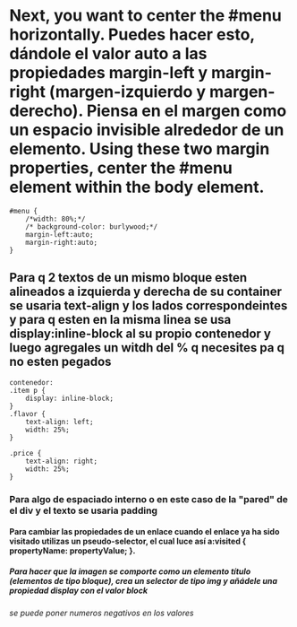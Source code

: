 # Next, you want to center the #menu horizontally. Puedes hacer esto, dándole el valor auto a las propiedades margin-left y margin-right (margen-izquierdo y margen-derecho). Piensa en el margen como un espacio invisible alrededor de un elemento. Using these two margin properties, center the #menu element within the body element.
    #menu {
        /*width: 80%;*/
        /* background-color: burlywood;*/
        margin-left:auto;
        margin-right:auto;
    }
## Para q 2 textos de un mismo bloque esten alineados a izquierda y derecha de su container se usaria text-align y los lados correspondeintes y para q esten en la misma linea se usa display:inline-block al su propio contenedor y luego agregales un witdh del % q necesites pa q no esten pegados
    contenedor:
    .item p {
        display: inline-block;
    }
    .flavor {
        text-align: left;
        width: 25%;
    }

    .price {
        text-align: right;
        width: 25%;
    }
### Para algo de espaciado interno o en este caso de la "pared" de el div y el texto se usaria padding

#### Para cambiar las propiedades de un enlace cuando el enlace ya ha sido visitado utilizas un pseudo-selector, el cual luce así a:visited { propertyName: propertyValue; }.

##### Para hacer que la imagen se comporte como un elemento título (elementos de tipo bloque), crea un selector de tipo img y añádele una propiedad display con el valor block

###### se puede poner numeros negativos en los valores